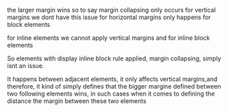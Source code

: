 the larger margin wins so to say
margin collapsing only occurs for vertical margins
we dont have this issue for horizontal margins
only happens for block elements

for inline elements we cannot apply vertical margins and for inline block elements

So elements with display inline block rule applied, margin collapsing, simply isnt an issue.

It happens between adjacent elements, it only affects vertical margins,and therefore, it kind of simply defines that the bigger margine defined between two following elements wins, in such cases when it comes to defining the distance the margin between these two elements